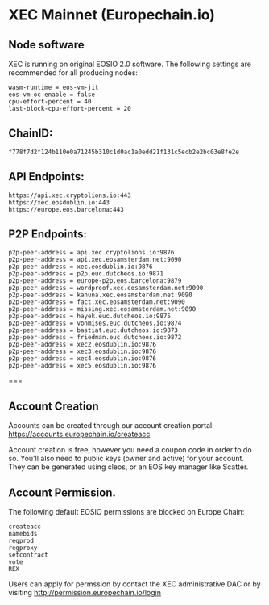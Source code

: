 # XEC Mainnet (Europechain.io)

## Node software

XEC is running on original EOSIO 2.0 software. The following settings are recommended for all producing nodes:

```
wasm-runtime = eos-vm-jit
eos-vm-oc-enable = false
cpu-effort-percent = 40
last-block-cpu-effort-percent = 20
```

## ChainID: 

`f778f7d2f124b110e0a71245b310c1d0ac1a0edd21f131c5ecb2e2bc03e8fe2e`

## API Endpoints:
```
https://api.xec.cryptolions.io:443
https://xec.eosdublin.io:443
https://europe.eos.barcelona:443
```

## P2P Endpoints:
```
p2p-peer-address = api.xec.cryptolions.io:9876
p2p-peer-address = api.xec.eosamsterdam.net:9090
p2p-peer-address = xec.eosdublin.io:9876
p2p-peer-address = p2p.euc.dutcheos.io:9871
p2p-peer-address = europe-p2p.eos.barcelona:9879
p2p-peer-address = wordproof.xec.eosamsterdam.net:9090
p2p-peer-address = kahuna.xec.eosamsterdam.net:9090
p2p-peer-address = fact.xec.eosamsterdam.net:9090
p2p-peer-address = missing.xec.eosamsterdam.net:9090
p2p-peer-address = hayek.euc.dutcheos.io:9875
p2p-peer-address = vonmises.euc.dutcheos.io:9874
p2p-peer-address = bastiat.euc.dutcheos.io:9873
p2p-peer-address = friedman.euc.dutcheos.io:9872
p2p-peer-address = xec2.eosdublin.io:9876
p2p-peer-address = xec3.eosdublin.io:9876
p2p-peer-address = xec4.eosdublin.io:9876
p2p-peer-address = xec5.eosdublin.io:9876
```

===

## Account Creation

Accounts can be created through our account creation portal: https://accounts.europechain.io/createacc  

Account creation is free, however you need a coupon code in order to do so.  You'll also need to public keys (owner and active) for your account.  They can be generated using cleos, or an EOS key manager like Scatter.



## Account Permission.

The following default EOSIO permissions are blocked on Europe Chain:

```
createacc
namebids
regprod
regproxy
setcontract
vote
REX
```

Users can apply for permssion by contact the XEC administrative DAC or by visiting  http://permission.europechain.io/login

